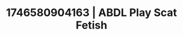 ---
categories:
- AI-generated
- Naughty librarian
- Dirty whispers
- Erotic tension build
- ASMR
- Bi-curious stories
- Cosplay
- Hands behind back
image: /assets/images/1746580904163.jpg
layout: post
seo:
  description: Featured content with sensual ABDL Play, Scat Fetish. HD images available.
  keywords: ABDL Play, Scat Fetish
  og_image: /assets/images/1746580904163.jpg
  schema_type: VisualArtwork
tags:
- ABDL Play
- '#1746580904163'
- Scat Fetish
title: 1746580904163 | ABDL Play Scat Fetish
---